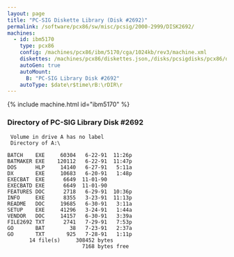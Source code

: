```yaml
---
layout: page
title: "PC-SIG Diskette Library (Disk #2692)"
permalink: /software/pcx86/sw/misc/pcsig/2000-2999/DISK2692/
machines:
  - id: ibm5170
    type: pcx86
    config: /machines/pcx86/ibm/5170/cga/1024kb/rev3/machine.xml
    diskettes: /machines/pcx86/diskettes.json,/disks/pcsigdisks/pcx86/diskettes.json
    autoGen: true
    autoMount:
      B: "PC-SIG Library Disk #2692"
    autoType: $date\r$time\rB:\rDIR\r
---
```


{% include machine.html id="ibm5170" %}

### Directory of PC-SIG Library Disk #2692

     Volume in drive A has no label
     Directory of A:\

    BATCH    EXE     60304   6-22-91  11:26p
    BATMAKER EXE    120112   6-22-91  11:47p
    DOS      HLP     14140   6-27-91   5:11a
    DX       EXE     10683   6-20-91   1:48p
    EXECBAT  EXE      6649  11-01-90
    EXECBATD EXE      6649  11-01-90
    FEATURES DOC      2718   6-29-91  10:36p
    INFO     EXE      8355   3-23-91  11:13p
    README   DOC     19685   6-30-91   3:11a
    SETUP    EXE     41296   3-24-91   1:44a
    VENDOR   DOC     14157   6-30-91   3:39a
    FILE2692 TXT      2741   7-29-91   7:53p
    GO       BAT        38   7-23-91   2:37a
    GO       TXT       925   7-28-91   1:11p
           14 file(s)     308452 bytes
                            7168 bytes free
